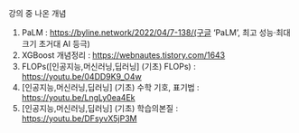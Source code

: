 강의 중 나온 개념
1. PaLM : https://byline.network/2022/04/7-138/(구글 ‘PaLM’, 최고 성능·최대 크기 초거대 AI 등극)
2. XGBoost 개념정리 : https://webnautes.tistory.com/1643
3. FLOPs([인공지능,머신러닝,딥러닝] (기초) FLOPs) : https://youtu.be/04DD9K9_O4w
4. [인공지능,머신러닝,딥러닝] (기초) 수학 기호, 표기법 : https://youtu.be/LngLy0ea4Ek
5. [인공지능,머신러닝,딥러닝] (기초) 학습의본질 : https://youtu.be/DFsyvX5jP3M
